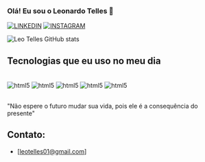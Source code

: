 
### Olá! Eu sou o Leonardo Telles 👋

[![LINKEDIN](https://img.shields.io/badge/LinkedIn-0077B5?style=for-the-badge&logo=linkedin&logoColor=white)](https://www.linkedin.com/in/leonardo-telles-825928206/)
[![INSTAGRAM](https://img.shields.io/badge/Instagram-E4405F?style=for-the-badge&logo=instagram&logoColor=white)](https://www.instagram.com/leo.telles_/)

![Leo Telles GitHub stats](https://github-readme-stats.vercel.app/api?username=LeoTelless&show_icons=true&theme=radical)


## Tecnologias que eu uso no meu dia

<div style="display: inline-block"><br/>
    <img align="center" alt="html5" src="https://img.shields.io/badge/HTML-239120?style=for-the-badge&logo=html5&logoColor=white" />
    <img align="center" alt="html5" src="https://img.shields.io/badge/CSS3-1572B6?style=for-the-badge&logo=css3&logoColor=white" />
    <img align="center" alt="html5" src="https://img.shields.io/badge/Figma-F24E1E?style=for-the-badge&logo=figma&logoColor=white" />
    <img align="center" alt="html5" src="https://img.shields.io/badge/Adobe%20Photoshop-31A8FF?style=for-the-badge&logo=Adobe%20Photoshop&logoColor=black" />
    <img align="center" alt="html5" src="https://img.shields.io/badge/Adobe%20Premiere%20Pro-9999FF?style=for-the-badge&logo=Adobe%20Premiere%20Pro&logoColor=white" />

</div>

<br>"Não espere o futuro mudar sua vida, pois ele é a consequência do presente"</br>

## Contato: 
- [leotelles01@gmail.com]
